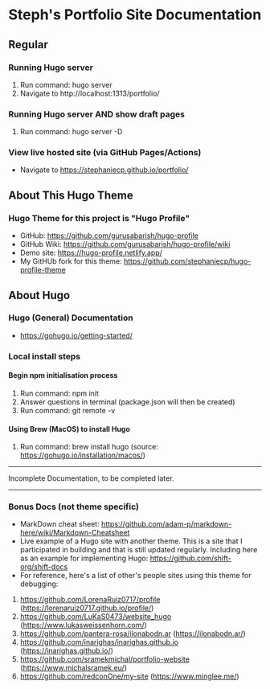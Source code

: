 # Steph's Portfolio Site Documentation

## Regular
### Running Hugo server
1. Run command: hugo server
2. Navigate to http://localhost:1313/portfolio/
### Running Hugo server AND show draft pages
1. Run command: hugo server -D
### View live hosted site (via GitHub Pages/Actions)
* Navigate to https://stephaniecp.github.io/portfolio/ 


## About This Hugo Theme
### Hugo Theme for this project is "Hugo Profile"
* GitHub: https://github.com/gurusabarish/hugo-profile
* GitHub Wiki: https://github.com/gurusabarish/hugo-profile/wiki
* Demo site: https://hugo-profile.netlify.app/
* My GitHUb fork for this theme: https://github.com/stephaniecp/hugo-profile-theme

## About Hugo
### Hugo (General) Documentation
* https://gohugo.io/getting-started/

### Local install steps
#### Begin npm initialisation process
1. Run command: npm init
2. Answer questions in terminal (package.json will then be created)
3. Run command: git remote -v
#### Using Brew (MacOS) to install Hugo
1. Run command: brew install hugo (source: https://gohugo.io/installation/macos/)
---
Incomplete Documentation, to be completed later. 

---
### Bonus Docs (not theme specific)
* MarkDown cheat sheet: https://github.com/adam-p/markdown-here/wiki/Markdown-Cheatsheet 
* Live example of a Hugo site with another theme. This is a site that I participated in building and that is still updated regularly. Including here as an example for implementing Hugo: https://github.com/shift-org/shift-docs
* For reference, here's a list of other's people sites using this theme for debugging:
1. https://github.com/LorenaRuiz0717/profile (https://lorenaruiz0717.github.io/profile/)
2. https://github.com/LuKaS0473/website_hugo (https://www.lukasweissenhorn.com/)
3. https://github.com/pantera-rosa/ilonabodn.ar (https://ilonabodn.ar/)
4. https://github.com/inarighas/inarighas.github.io (https://inarighas.github.io/)
5. https://github.com/sramekmichal/portfolio-website (https://www.michalsramek.eu/)
6. https://github.com/redconOne/my-site (https://www.minglee.me/)


